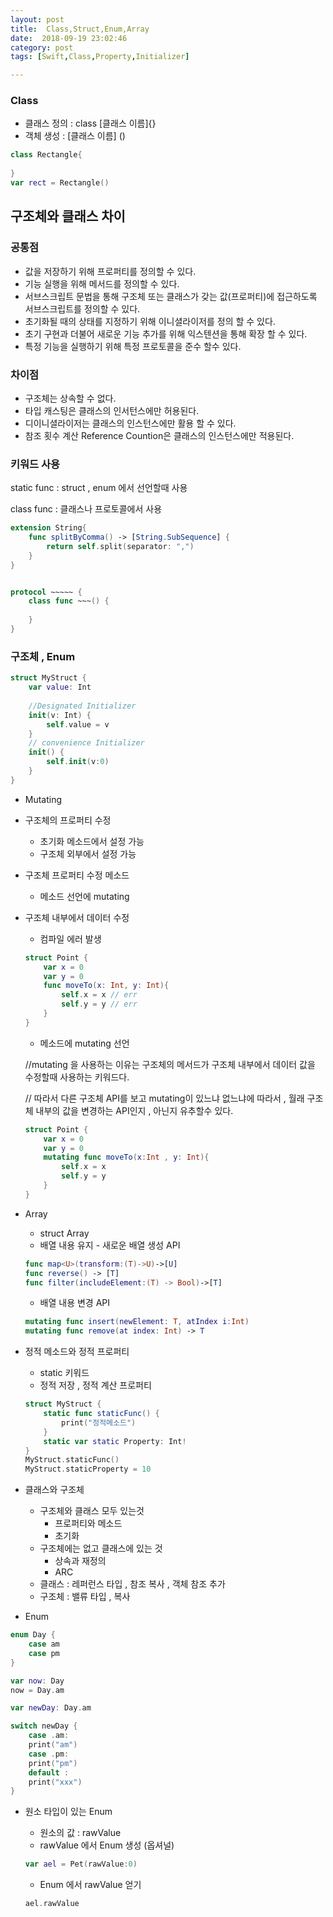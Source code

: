 ```yaml
---
layout: post
title:  Class,Struct,Enum,Array
date:  2018-09-19 23:02:46
category: post
tags: [Swift,Class,Property,Initializer]

---
```


### Class 

- 클래스 정의 : class [클래스 이름]{}
- 객체 생성 : [클래스 이름] ()

```swift
class Rectangle{
    
}
var rect = Rectangle()
```



## 구조체와 클래스 차이

### 공통점

- 값을 저장하기 위해 프로퍼티를 정의할 수 있다.
- 기능 실행을 위해 메서드를 정의할 수 있다.
- 서브스크립트 문법을 통해 구조체 또는 클래스가 갖는 값(프로퍼티)에 접근하도록 서브스크립트를 정의할 수 있다.
- 초기화될 때의 상태를 지정하기 위해 이니셜라이저를 정의 할 수 있다.
- 초기 구현과 더불어 새로운 기능 추가를 위해 익스텐션을 통해 확장 할 수 있다.
- 특정 기능을 실행하기 위해 특정 프로토콜을 준수 할수 있다.



### 차이점

- 구조체는 상속할 수 없다.
- 타입 캐스팅은 클래스의 인서턴스에만 허용된다.
- 디이니셜라이저는 클래스의 인스턴스에만 활용 할 수 있다.
- 참조 횟수 계산 Reference Countion은 클래스의 인스턴스에만 적용된다.



### 키워드 사용

static func : struct , enum 에서 선언할때 사용

class func : 클래스나 프로토콜에서 사용

```swift
extension String{
    func splitByComma() -> [String.SubSequence] {
        return self.split(separator: ",")
    }
}


protocol ~~~~~ {
    class func ~~~() {
        
    }
}
```



### 구조체 , Enum

```swift
struct MyStruct {
    var value: Int
    
    //Designated Initializer
    init(v: Int) {
        self.value = v
    }
    // convenience Initializer
    init() {
        self.init(v:0)
    }
}
```

- Mutating

- 구조체의 프로퍼티 수정

  - 초기화 메소드에서 설정 가능
  - 구조체 외부에서 설정 가능

- 구조체 프로퍼티 수정 메소드

  - 메소드 선언에 mutating

- 구조체 내부에서 데이터 수정

  - 컴파일 에러 발생

  ```swift
  struct Point {
      var x = 0 
      var y = 0
      func moveTo(x: Int, y: Int){
          self.x = x // err
          self.y = y // err
      }
  }
  ```

  - 메소드에 mutating 선언

  //mutating 을 사용하는 이유는 구조체의 메서드가 구조체 내부에서 데이터 값을 수정할때 사용하는 키워드다.

  // 따라서 다른 구조체 API를 보고 mutating이 있느냐 없느냐에 따라서 , 월래 구조체 내부의 값을 변경하는 API인지 , 아닌지 유추할수 있다.

  ```swift
  struct Point {
      var x = 0
      var y = 0
      mutating func moveTo(x:Int , y: Int){
          self.x = x
          self.y = y
      }
  }
  ```

- Array

  - struct Array
  - 배열 내용 유지 - 새로운 배열 생성 API

  ```swift
  func map<U>(transform:(T)->U)->[U]
  func reverse() -> [T]
  func filter(includeElement:(T) -> Bool)->[T]
  ```

  - 배열 내용 변경 API

  ```swift
  mutating func insert(newElement: T, atIndex i:Int)
  mutating func remove(at index: Int) -> T
  ```



- 정적 메소드와 정적 프로퍼티

  - static 키워드
  - 정적 저장 , 정적 계산 프로퍼티

  ```swift
  struct MyStruct {
      static func staticFunc() {
          print("정적메소드")
      }
      static var static Property: Int!
  }
  MyStruct.staticFunc()
  MyStruct.staticProperty = 10 
  ```

- 클래스와 구조체
  - 구조체와 클래스 모두 있는것
    - 프로퍼티와 메소드
    - 초기화
  - 구조체에는 없고 클래스에 있는 것
    - 상속과 재정의
    - ARC
  - 클래스 : 레퍼런스 타입 , 참조 복사 , 객체 참조 추가
  - 구조체 : 밸류 타입 , 복사
- Enum

```swift
enum Day {
    case am
    case pm
}

var now: Day
now = Day.am

var newDay: Day.am

switch newDay {
    case .am:
    print("am")
    case .pm:
    print("pm")
    default :
    print("xxx")
}
```

- 원소 타입이 있는 Enum

  - 원소의 값 : rawValue
  - rawValue 에서 Enum 생성 (옵셔널)

  ```swift
  var ael = Pet(rawValue:0)
  ```

  - Enum 에서 rawValue 얻기

  ```swift
  ael.rawValue
  ```

